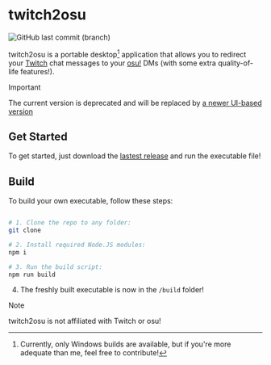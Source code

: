 # twitch2osu

![GitHub last commit (branch)](https://img.shields.io/github/last-commit/notiriscent/twitch2osu/main)

twitch2osu is a portable desktop[^1] application that allows you to redirect your [Twitch](https://twitch.tv) chat messages to your [osu!](https://osu.ppy.sh/home) DMs (with some extra quality-of-life features!).

> [!IMPORTANT]
> The current version is deprecated and will be replaced by [a newer UI-based version](https://github.com/notiriscent/twitch2osu/issues/1)

## Get Started

To get started, just download the [lastest release](https://github.com/notiriscent/twitch2osu/releases) and run the executable file!

## Build

To build your own executable, follow these steps:
```bash

# 1. Clone the repo to any folder:
git clone

# 2. Install required Node.JS modules:
npm i

# 3. Run the build script:
npm run build
```

4. The freshly built executable is now in the `/build` folder!

> [!NOTE]
> twitch2osu is not affiliated with Twitch or osu!

[^1]: Currently, only Windows builds are available, but if you're more adequate than me, feel free to contribute!

